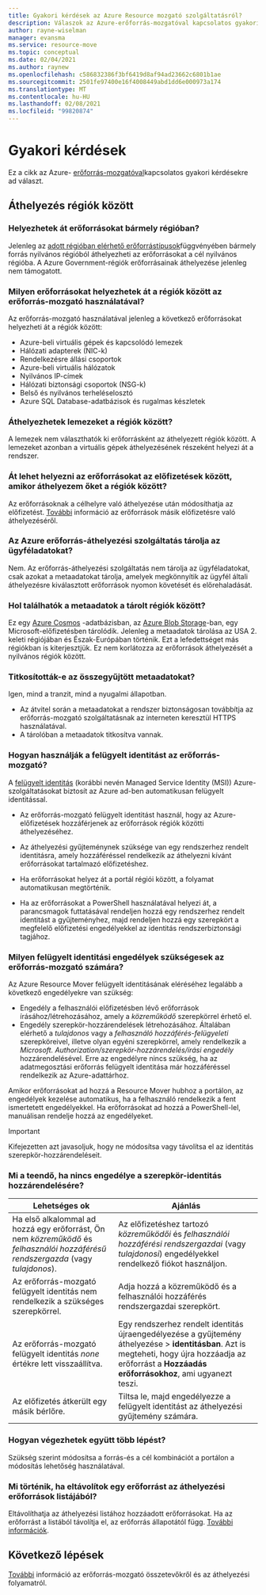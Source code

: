 ```yaml
---
title: Gyakori kérdések az Azure Resource mozgató szolgáltatásról?
description: Válaszok az Azure-erőforrás-mozgatóval kapcsolatos gyakori kérdésekre
author: rayne-wiselman
manager: evansma
ms.service: resource-move
ms.topic: conceptual
ms.date: 02/04/2021
ms.author: raynew
ms.openlocfilehash: c586832386f3bf6419d8af94ad23662c6801b1ae
ms.sourcegitcommit: 2501fe97400e16f4008449abd1dd6e000973a174
ms.translationtype: MT
ms.contentlocale: hu-HU
ms.lasthandoff: 02/08/2021
ms.locfileid: "99820874"
---
```

# <a name="common-questions"></a>Gyakori kérdések

Ez a cikk az Azure- [erőforrás-mozgatóval](overview.md)kapcsolatos gyakori kérdésekre ad választ.


## <a name="moving-across-regions"></a>Áthelyezés régiók között

### <a name="can-i-move-resources-across-any-regions"></a>Helyezhetek át erőforrásokat bármely régióban?

Jelenleg az [adott régióban elérhető erőforrástípusok](https://azure.microsoft.com/global-infrastructure/services/)függvényében bármely forrás nyilvános régióból áthelyezheti az erőforrásokat a cél nyilvános régióba. A Azure Government-régiók erőforrásainak áthelyezése jelenleg nem támogatott.

### <a name="what-resources-can-i-move-across-regions-using-resource-mover"></a>Milyen erőforrásokat helyezhetek át a régiók között az erőforrás-mozgató használatával?

Az erőforrás-mozgató használatával jelenleg a következő erőforrásokat helyezheti át a régiók között:

- Azure-beli virtuális gépek és kapcsolódó lemezek
- Hálózati adapterek (NIC-k)
- Rendelkezésre állási csoportok 
- Azure-beli virtuális hálózatok 
- Nyilvános IP-címek
- Hálózati biztonsági csoportok (NSG-k)
- Belső és nyilvános terheléselosztó 
- Azure SQL Database-adatbázisok és rugalmas készletek

### <a name="can-i-move-disks-across-regions"></a>Áthelyezhetek lemezeket a régiók között?

A lemezek nem választhatók ki erőforrásként az áthelyezett régiók között. A lemezeket azonban a virtuális gépek áthelyezésének részeként helyezi át a rendszer.

### <a name="can-i-move-resources-across-subscriptions-when-i-move-them-across-regions"></a>Át lehet helyezni az erőforrásokat az előfizetések között, amikor áthelyezem őket a régiók között?

Az erőforrásoknak a célhelyre való áthelyezése után módosíthatja az előfizetést. [További](../azure-resource-manager/management/move-resource-group-and-subscription.md) információ az erőforrások másik előfizetésre való áthelyezéséről. 

### <a name="does-azure-resource-move-service-store-customer-data"></a>Az Azure erőforrás-áthelyezési szolgáltatás tárolja az ügyféladatokat? 
Nem. Az erőforrás-áthelyezési szolgáltatás nem tárolja az ügyféladatokat, csak azokat a metaadatokat tárolja, amelyek megkönnyítik az ügyfél általi áthelyezésre kiválasztott erőforrások nyomon követését és előrehaladását.


### <a name="where-is-the-metadata-for-moving-across-regions-stored"></a>Hol találhatók a metaadatok a tárolt régiók között?

Ez egy [Azure Cosmos](../cosmos-db/database-encryption-at-rest.md) -adatbázisban, az [Azure Blob Storage](../storage/common/storage-service-encryption.md)-ban, egy Microsoft-előfizetésben tárolódik. Jelenleg a metaadatok tárolása az USA 2. keleti régiójában és Észak-Európában történik. Ezt a lefedettséget más régiókban is kiterjesztjük. Ez nem korlátozza az erőforrások áthelyezését a nyilvános régiók között.

### <a name="is-the-collected-metadata-encrypted"></a>Titkosították-e az összegyűjtött metaadatokat?

Igen, mind a tranzit, mind a nyugalmi állapotban.
- Az átvitel során a metaadatokat a rendszer biztonságosan továbbítja az erőforrás-mozgató szolgáltatásnak az interneten keresztül HTTPS használatával.
- A tárolóban a metaadatok titkosítva vannak.

### <a name="how-is-managed-identity-used-in-resource-mover"></a>Hogyan használják a felügyelt identitást az erőforrás-mozgató?

A [felügyelt identitás](../active-directory/managed-identities-azure-resources/overview.md) (korábbi nevén Managed Service Identity (MSI)) Azure-szolgáltatásokat biztosít az Azure ad-ben automatikusan felügyelt identitással.
- Az erőforrás-mozgató felügyelt identitást használ, hogy az Azure-előfizetések hozzáférjenek az erőforrások régiók közötti áthelyezéséhez.
- Az áthelyezési gyűjteménynek szüksége van egy rendszerhez rendelt identitásra, amely hozzáféréssel rendelkezik az áthelyezni kívánt erőforrásokat tartalmazó előfizetéshez.

- Ha erőforrásokat helyez át a portál régiói között, a folyamat automatikusan megtörténik.
- Ha az erőforrásokat a PowerShell használatával helyezi át, a parancsmagok futtatásával rendeljen hozzá egy rendszerhez rendelt identitást a gyűjteményhez, majd rendeljen hozzá egy szerepkört a megfelelő előfizetési engedélyekkel az identitás rendszerbiztonsági tagjához. 

### <a name="what-managed-identity-permissions-does-resource-mover-need"></a>Milyen felügyelt identitási engedélyek szükségesek az erőforrás-mozgató számára?

Az Azure Resource Mover felügyelt identitásának eléréséhez legalább a következő engedélyekre van szükség: 

- Engedély a felhasználói előfizetésben lévő erőforrások írásához/létrehozásához, amely a *közreműködő* szerepkörrel érhető el. 
- Engedély szerepkör-hozzárendelések létrehozásához. Általában elérhető a *tulajdonos* vagy a *felhasználó hozzáférés-felügyeleti* szerepköreivel, illetve olyan egyéni szerepkörrel, amely rendelkezik a *Microsoft. Authorization/szerepkör-hozzárendelés/írási engedély* hozzárendelésével. Erre az engedélyre nincs szükség, ha az adatmegosztási erőforrás felügyelt identitása már hozzáféréssel rendelkezik az Azure-adattárhoz. 
 
Amikor erőforrásokat ad hozzá a Resource Mover hubhoz a portálon, az engedélyek kezelése automatikus, ha a felhasználó rendelkezik a fent ismertetett engedélyekkel. Ha erőforrásokat ad hozzá a PowerShell-lel, manuálisan rendelje hozzá az engedélyeket.

> [!IMPORTANT]
> Kifejezetten azt javasoljuk, hogy ne módosítsa vagy távolítsa el az identitás szerepkör-hozzárendeléseit. 

### <a name="what-should-i-do-if-i-dont-have-permissions-to-assign-role-identity"></a>Mi a teendő, ha nincs engedélye a szerepkör-identitás hozzárendelésére?

**Lehetséges ok** | **Ajánlás**
--- | ---
Ha első alkalommal ad hozzá egy erőforrást, Ön nem *közreműködő* és *felhasználói hozzáférésű rendszergazda* (vagy *tulajdonos*). | Az előfizetéshez tartozó *közreműködői* és *felhasználói hozzáférési rendszergazdai* (vagy *tulajdonosi*) engedélyekkel rendelkező fiókot használjon.
Az erőforrás-mozgató felügyelt identitás nem rendelkezik a szükséges szerepkörrel. | Adja hozzá a közreműködő és a felhasználói hozzáférés rendszergazdai szerepkört.
Az erőforrás-mozgató felügyelt identitás *none* értékre lett visszaállítva. | Egy rendszerhez rendelt identitás újraengedélyezése a gyűjtemény áthelyezése > **identitásban**. Azt is megteheti, hogy újra hozzáadja az erőforrást a **Hozzáadás erőforrásokhoz**, ami ugyanezt teszi.  
Az előfizetés átkerült egy másik bérlőre. | Tiltsa le, majd engedélyezze a felügyelt identitást az áthelyezési gyűjtemény számára.

### <a name="how-can-i-do-multiple-moves-together"></a>Hogyan végezhetek együtt több lépést?

Szükség szerint módosítsa a forrás-és a cél kombinációt a portálon a módosítás lehetőség használatával.

### <a name="what-happens-when-i-remove-a-resource-from-a-list-of-move-resources"></a>Mi történik, ha eltávolítok egy erőforrást az áthelyezési erőforrások listájából?

Eltávolíthatja az áthelyezési listához hozzáadott erőforrásokat. Ha az erőforrást a listából távolítja el, az erőforrás állapotától függ. [További információk](remove-move-resources.md#vm-resource-state-after-removing).



## <a name="next-steps"></a>Következő lépések

[További](about-move-process.md) információ az erőforrás-mozgató összetevőkről és az áthelyezési folyamatról.
